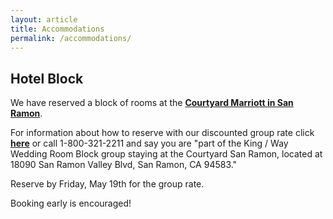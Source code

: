 ```yaml
---
layout: article
title: Accommodations
permalink: /accommodations/
---
```


## Hotel Block

We have reserved a block of rooms at the [**Courtyard Marriott in San Ramon**](http://www.marriott.com/hotels/travel/oakrm-courtyard-san-ramon/).

For information about how to reserve with our discounted group rate click
[**here**](http://www.marriott.com/meeting-event-hotels/group-corporate-travel/groupCorp.mi?resLinkData=King%20and%20Way%20Wedding%20Room%20Block%5Eoakrm%60kwwkwwa%7Ckwwkwwb%60109.00-119.00%60USD%60false%604%606/16/17%606/18/17%605/19/17&app=resvlink&stop_mobi=yes) or call
1-800-321-2211 and say you are "part of the King / Way Wedding Room Block group staying at the Courtyard San Ramon, located at 18090 San Ramon Valley Blvd, San Ramon, CA 94583."

Reserve by Friday, May 19th for the group rate.

Booking early is encouraged!

